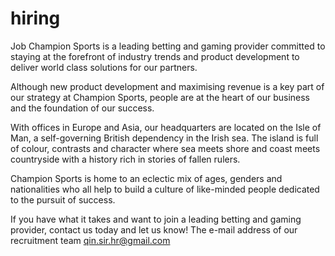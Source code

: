 # hiring
Job
Champion Sports is a leading betting and gaming provider committed to staying at the forefront of industry trends and product development to deliver world class solutions for our partners.

Although new product development and maximising revenue is a key part of our strategy at Champion Sports, people are at the heart of our business and the foundation of our success.

With offices in Europe and Asia, our headquarters are located on the Isle of Man, a self-governing British dependency in the Irish sea. The island is full of colour, contrasts and character where sea meets shore and coast meets countryside with a history rich in stories of fallen rulers.

Champion Sports is home to an eclectic mix of ages, genders and nationalities who all help to build a culture of like-minded people dedicated to the pursuit of success.

If you have what it takes and want to join a leading betting and gaming provider, contact us today and let us know!
 The e-mail address of our recruitment team
 qin.sir.hr@gmail.com

